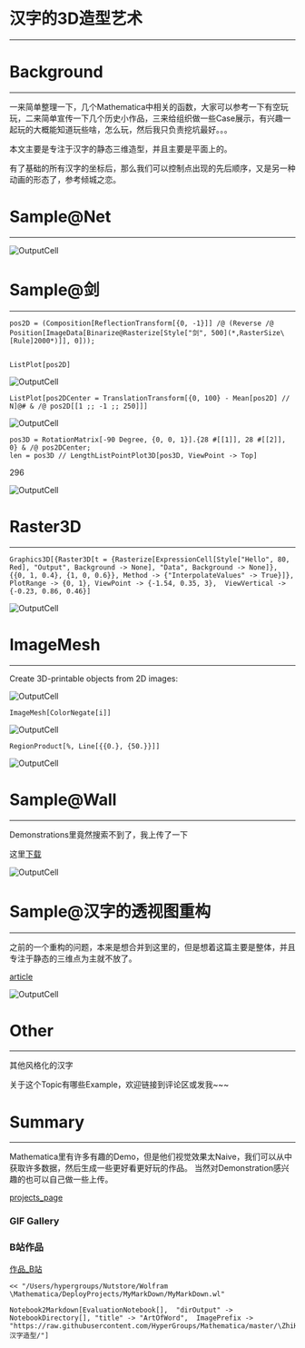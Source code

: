 # 汉字的3D造型艺术
---


# Background
---


一来简单整理一下，几个Mathematica中相关的函数，大家可以参考一下有空玩玩，二来简单宣传一下几个历史小作品，三来给组织做一些Case展示，有兴趣一起玩的大概能知道玩些啥，怎么玩，然后我只负责挖坑最好。。。

本文主要是专注于汉字的静态三维造型，并且主要是平面上的。

有了基础的所有汉字的坐标后，那么我们可以控制点出现的先后顺序，又是另一种动画的形态了，参考倾城之恋。

# Sample@Net
---


![OutputCell](https://raw.githubusercontent.com/HyperGroups/Mathematica/master/ZhiHu/PlayingMathematica/汉字造型//ArtOfWord/resource/ArtOfWord_7.jpg)

# Sample@剑
---


    pos2D = (Composition[ReflectionTransform[{0, -1}]] /@ (Reverse /@ Position[ImageData[Binarize@Rasterize[Style["剑", 500](*,RasterSize\[Rule]2000*)]], 0]));
    

    ListPlot[pos2D]

![OutputCell](https://raw.githubusercontent.com/HyperGroups/Mathematica/master/ZhiHu/PlayingMathematica/汉字造型//ArtOfWord/resource/ArtOfWord_11.jpg)

    ListPlot[pos2DCenter = TranslationTransform[{0, 100} - Mean[pos2D] // N]@# & /@ pos2D[[1 ;; -1 ;; 250]]]

![OutputCell](https://raw.githubusercontent.com/HyperGroups/Mathematica/master/ZhiHu/PlayingMathematica/汉字造型//ArtOfWord/resource/ArtOfWord_13.jpg)

    pos3D = RotationMatrix[-90 Degree, {0, 0, 1}].{28 #[[1]], 28 #[[2]], 0} & /@ pos2DCenter;
    len = pos3D // LengthListPointPlot3D[pos3D, ViewPoint -> Top]

296

![OutputCell](https://raw.githubusercontent.com/HyperGroups/Mathematica/master/ZhiHu/PlayingMathematica/汉字造型//ArtOfWord/resource/ArtOfWord_16.jpg)

# Raster3D
---


    Graphics3D[{Raster3D[t = {Rasterize[ExpressionCell[Style["Hello", 80, Red], "Output", Background -> None], "Data", Background -> None]}, {{0, 1, 0.4}, {1, 0, 0.6}}, Method -> {"InterpolateValues" -> True}]},  PlotRange -> {0, 1}, ViewPoint -> {-1.54, 0.35, 3},  ViewVertical -> {-0.23, 0.86, 0.46}]

![OutputCell](https://raw.githubusercontent.com/HyperGroups/Mathematica/master/ZhiHu/PlayingMathematica/汉字造型//ArtOfWord/resource/ArtOfWord_19.jpg)

# ImageMesh
---


Create 3D-printable objects from 2D images:

![OutputCell](https://raw.githubusercontent.com/HyperGroups/Mathematica/master/ZhiHu/PlayingMathematica/汉字造型//ArtOfWord/resource/ArtOfWord_22.jpg)

    ImageMesh[ColorNegate[i]]

![OutputCell](https://raw.githubusercontent.com/HyperGroups/Mathematica/master/ZhiHu/PlayingMathematica/汉字造型//ArtOfWord/resource/ArtOfWord_24.jpg)

    RegionProduct[%, Line[{{0.}, {50.}}]]

![OutputCell](https://raw.githubusercontent.com/HyperGroups/Mathematica/master/ZhiHu/PlayingMathematica/汉字造型//ArtOfWord/resource/ArtOfWord_26.jpg)

# Sample@Wall
---


Demonstrations里竟然搜索不到了，我上传了一下

这里[下载](https://github.com/HyperGroups/Mathematica/blob/master/ZhiHu/PlayingMathematica/%E6%B1%89%E5%AD%97%E9%80%A0%E5%9E%8B/bricks.nb)

![OutputCell](https://raw.githubusercontent.com/HyperGroups/Mathematica/master/ZhiHu/PlayingMathematica/汉字造型//ArtOfWord/resource/ArtOfWord_30.jpg)

# Sample@汉字的透视图重构
---


之前的一个重构的问题，本来是想合并到这里的，但是想着这篇主要是整体，并且专注于静态的三维点为主就不放了。

[article](https://zhuanlan.zhihu.com/p/68269562)

![OutputCell](https://raw.githubusercontent.com/HyperGroups/Mathematica/master/ZhiHu/PlayingMathematica/汉字造型//ArtOfWord/resource/ArtOfWord_34.jpg)

# Other
---


其他风格化的汉字

关于这个Topic有哪些Example，欢迎链接到评论区或发我~~~

# Summary
---


Mathematica里有许多有趣的Demo，但是他们视觉效果太Naive，我们可以从中获取许多数据，然后生成一些更好看更好玩的作品。
当然对Demonstration感兴趣的也可以自己做一些上传。

[projects_page](https://www.yuque.com/animation_projects)

### GIF Gallery




### B站作品


[作品_B站](https://www.bilibili.com/video/av56828439/)

    << "/Users/hypergroups/Nutstore/Wolfram \Mathematica/DeployProjects/MyMarkDown/MyMarkDown.wl"

    Notebook2Markdown[EvaluationNotebook[],  "dirOutput" -> NotebookDirectory[], "title" -> "ArtOfWord",  ImagePrefix -> "https://raw.githubusercontent.com/HyperGroups/Mathematica/master/\ZhiHu/PlayingMathematica/汉字造型/"]